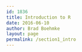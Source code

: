 ```yaml
---
id: 1836
title: Introduction to R
date: 2016-06-10
author: Brad Boehmke
layout: page
permalink: /section1_intro
---
```




